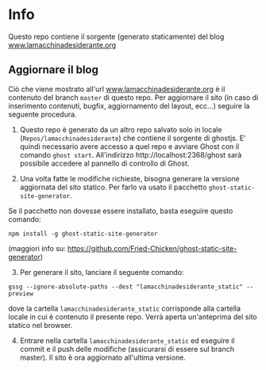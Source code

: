 # Info

Questo repo contiene il sorgente (generato staticamente) del blog www.lamacchinadesiderante.org

## Aggiornare il blog

Ciò che viene mostrato all'url www.lamacchinadesiderante.org è il contenuto del branch `master` di questo repo. Per aggiornare il sito (in caso di inserimento contenuti, bugfix, aggiornamento del layout, ecc...) seguire la seguente procedura.

1) Questo repo è generato da un altro repo salvato solo in locale (`Repos/lamacchinadesiderante`) che contiene il sorgente di ghostjs. E' quindi necessario avere accesso a quel repo e avviare Ghost con il comando `ghost start`. All'indirizzo http://localhost:2368/ghost sarà possibile accedere al pannello di controllo di Ghost.

2) Una volta fatte le modifiche richieste, bisogna generare la versione aggiornata del sito statico. Per farlo va usato il pacchetto `ghost-static-site-generator`. 

Se il pacchetto non dovesse essere installato, basta eseguire questo comando:

`npm install -g ghost-static-site-generator`

(maggiori info su: https://github.com/Fried-Chicken/ghost-static-site-generator)

3) Per generare il sito, lanciare il seguente comando:

`gssg --ignore-absolute-paths --dest "lamacchinadesiderante_static" --preview`

dove la cartella `lamacchinadesiderante_static` corrisponde alla cartella locale in cui è contenuto il presente repo. Verrà aperta un'anteprima del sito statico nel browser.

4) Entrare nella cartella `lamacchinadesiderante_static` ed eseguire il commit e il push delle modifiche (assicurarsi di essere sul branch master). Il sito è ora aggiornato all'ultima versione.
